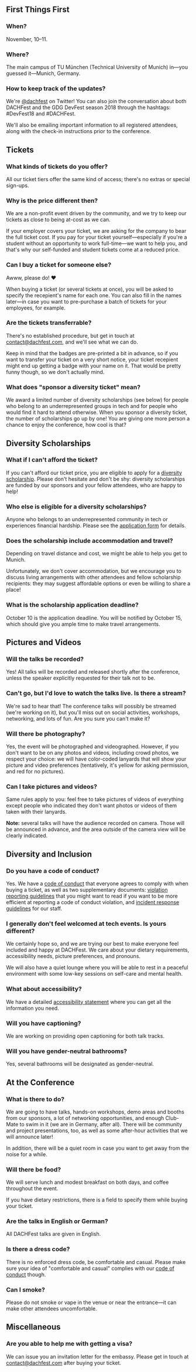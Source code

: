 ## First Things First

### When?

November, 10–11.

### Where?

The main campus of TU München (Technical University of Munich) in—you guessed it—Munich, Germany.

### How to keep track of the updates?

We're [@dachfest](https://twitter.com/dachfest) on Twitter! You can also join the conversation about both DACHFest and the GDG DevFest season 2018 through the hashtags: #DevFest18 and #DACHFest.

We'll also be emailing important information to all registered attendees, along with the check-in instructions prior to the conference.


## Tickets

### What kinds of tickets do you offer?

All our ticket tiers offer the same kind of access; there's no extras or special sign-ups.

### Why is the price different then?

We are a non-profit event driven by the community, and we try to keep our tickets as close to being at-cost as we can.

If your employer covers your ticket, we are asking for the company to bear the full ticket cost. If you pay for your ticket yourself—especially if you're a student without an opportunity to work full-time—we want to help you, and that's why our self-funded and student tickets come at a reduced price.

### Can I buy a ticket for someone else?

Awww, please do! ❤️

When buying a ticket (or several tickets at once), you will be asked to specify the recepient's name for each one. You can also fill in the names later—in case you want to pre-purchase a batch of tickets for your employees, for example.

### Are the tickets transferrable?

There's no established procedure, but get in touch at [contact@dachfest.com](mailto:contact@dachfest.com), and we'll see what we can do.

Keep in mind that the badges are pre-printed a bit in advance, so if you want to transfer your ticket on a very short notice, your ticket recepient might end up getting a badge with your name on it. That would be pretty funny though, so we don't actually mind.

### What does "sponsor a diversity ticket" mean?

We award a limited number of diversity scholarships (see below) for people who belong to an underrepresented groups in tech and for people who would find it hard to attend otherwise. When you sponsor a diversity ticket, the number of scholarships go up by one! You are giving one more person a chance to enjoy the conference, how cool is that?


## Diversity Scholarships

### What if I can't afford the ticket?

If you can't afford our ticket price, you are eligible to apply for a [diversity scholarship](https://docs.google.com/forms/d/e/1FAIpQLSfUErEWRxKJ4I9GJ3O3-QXeI8_SavoVxTS7jTj1Emv5OMdZgg/viewform). Please don't hesitate and don't be shy: diversity scholarships are funded by our sponsors and your fellow attendees, who are happy to help!

### Who else is eligible for a diversity scholarships?

Anyone who belongs to an underrepresented community in tech or experiences financial hardship. Please see the [application form](https://docs.google.com/forms/d/e/1FAIpQLSfUErEWRxKJ4I9GJ3O3-QXeI8_SavoVxTS7jTj1Emv5OMdZgg/viewform) for details.

### Does the scholarship include accommodation and travel?

Depending on travel distance and cost, we might be able to help you get to Munich.

Unfortunately, we don't cover accommodation, but we encourage you to discuss living arrangements with other attendees and fellow scholarship recipients: they may suggest affordable options or even be willing to share a place!

### What is the scholarship application deadline?

October 10 is the application deadline. You will be notified by October 15, which should give you ample time to make travel arrangements.


## Pictures and Videos

### Will the talks be recorded?

Yes! All talks will be recorded and released shortly after the conference, unless the speaker explicitly requested for their talk not to be.

### Can't go, but I'd love to watch the talks live. Is there a stream?

We're sad to hear that! The conference talks will possibly be streamed (we're working on it), but you'll miss out on social activities, workshops, networking, and lots of fun. Are you sure you can't make it?

### Will there be photography?

Yes, the event will be photographed and videographed. However, if you don't want to be on any photos and videos, including crowd photos, we respect your choice: we will have color-coded lanyards that will show your picture and video preferences (tentatively, it's yellow for asking permission, and red for no pictures).

### Can I take pictures and videos?

Same rules apply to you: feel free to take pictures of videos of everything except people who indicated they don't want photos or videos of them taken with their lanyards.

**Note:** several talks will have the audience recorded on camera. Those will be announced in advance, and the area outside of the camera view will be clearly indicated.


## Diversity and Inclusion

### Do you have a code of conduct?

Yes. We have a [code of conduct](/conduct) that everyone agrees to comply with when buying a ticket, as well as two supplementary documents: [violation reporting guidelines](/violation-reporting) that you might want to read if you want to be more efficient at reporting a code of conduct violation, and [incident response guidelines](/incident-response) for our staff.

### I generally don't feel welcomed at tech events. Is yours different?

We certainly hope so, and we are trying our best to make everyone feel included and happy at DACHFest. We care about your dietary requirements, accessibility needs, picture preferences, and pronouns.

We will also have a quiet lounge where you will be able to rest in a peaceful environment with some low-key sessions on self-care and mental health.

### What about accessibility?

We have a detailed [accessibility statement](/accessibility) where you can get all the information you need.

### Will you have captioning?

We are working on providing open captioning for both talk tracks.

### Will you have gender-neutral bathrooms?

Yes, several bathrooms will be designated as gender-neutral.


## At the Conference

### What is there to do?

We are going to have talks, hands-on workshops, demo areas and booths from our sponsors, a lot of networking opportunities, and enough Club-Mate to swim in it (we are in Germany, after all). There will be community and project presentations, too, as well as some after-hour activities that we will announce later!

In addition, there will be a quiet room in case you want to get away from the noise for a while.

### Will there be food?

We will serve lunch and modest breakfast on both days, and coffee throughout the event.

If you have dietary restrictions, there is a field to specify them while buying your ticket.

### Are the talks in English or German?

All DACHFest talks are given in English.

### Is there a dress code?

There is no enforced dress code, be comfortable and casual. Please make sure your idea of "comfortable and casual" complies with our [code of conduct](/conduct) though.

### Can I smoke?

Please do not smoke or vape in the venue or near the entrance—it can make other attendees uncomfortable.


## Miscellaneous

### Are you able to help me with getting a visa?

We can issue you an invitation letter for the embassy. Please get in touch at [contact@dachfest.com](mailto:contact@dachfest.com) after buying your ticket.